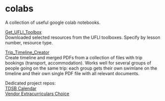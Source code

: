 # colabs
A collection of useful google colab notebooks.

[Get_UFLI_Toolbox](https://github.com/olga-terekhova/colabs/blob/main/Get_UFLI_Toolbox.ipynb)  
Downloaded selected resources from the UFLI toolboxes. Specify by lesson number, resource type.  

[Trip_Timeline_Creator](https://github.com/olga-terekhova/colabs/blob/main/Trip_Timeline_Creator.ipynb)  
Create timeline and merged PDFs from a collection of files with trip bookings (transport, accommodation). Works well for several groups of people going on the same trip: each group gets their own swimlane on the timeline and their own single PDF file with all relevant documents.

Dedicated project repos:  
[TDSB Calendar](https://github.com/olga-terekhova/tdsb-calendar)  
[Vendor Extracurriculars Choice](https://github.com/olga-terekhova/data-analysis/tree/main/vendor-extracurriculars-choice)  
